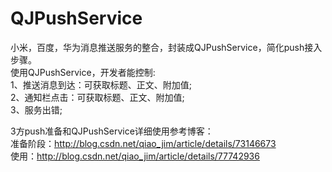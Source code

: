 # QJPushService
小米，百度，华为消息推送服务的整合，封装成QJPushService，简化push接入步骤。<br>
使用QJPushService，开发者能控制:     
1、推送消息到达：可获取标题、正文、附加值;  
2、通知栏点击：可获取标题、正文、附加值;     
3、服务出错;  
  
3方push准备和QJPushService详细使用参考博客：      
准备阶段：http://blog.csdn.net/qiao_jim/article/details/73146673    
使用：http://blog.csdn.net/qiao_jim/article/details/77742936    
